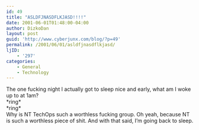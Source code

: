 ```yaml
---
id: 49
title: "ASLDFJNASDFLKJASD!!!!"
date: 2001-06-01T01:48:00-04:00
author: DizkoDan
layout: post
guid: 'http://www.cyberjunx.com/blog/?p=49'
permalink: /2001/06/01/asldfjnasdflkjasd/
ljID:
    - '297'
categories:
    - General
    - Technology
---
```


The one fucking night I actually got to sleep nice and early, what am I woke up to at 1am?  
\*ring\*  
\*ring\*  
Why is NT TechOps such a worthless fucking group. Oh yeah, because NT is such a worthless piece of shit. And with that said, I’m going back to sleep.